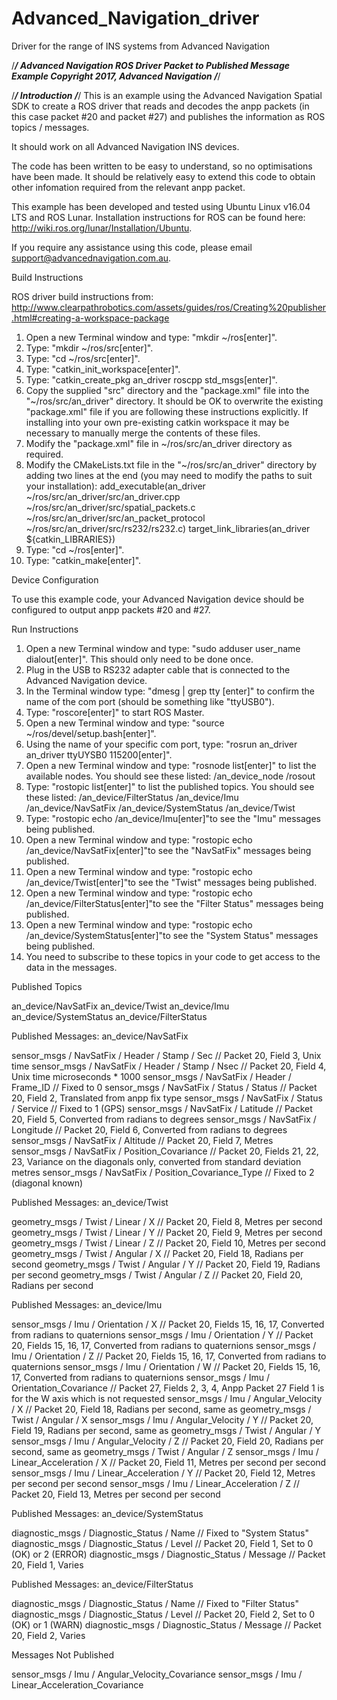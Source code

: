 # Advanced_Navigation_driver
Driver for the range of INS systems from Advanced Navigation



/*********************************************/
Advanced Navigation
ROS Driver
Packet to Published Message Example
Copyright 2017, Advanced Navigation
/*********************************************/


/*********************************************/
Introduction
/*********************************************/
This is an example using the Advanced Navigation Spatial SDK to create a ROS driver that reads and decodes the anpp packets (in this case packet #20 and packet #27) and publishes the information as ROS topics / messages. 

It should work on all Advanced Navigation INS devices.

The code has been written to be easy to understand, so no optimisations have been made.  It should be relatively easy to extend this code to obtain other infomation required from the relevant anpp packet. 

This example has been developed and tested using Ubuntu Linux v16.04 LTS and ROS Lunar. Installation instructions for ROS can be found here: http://wiki.ros.org/lunar/Installation/Ubuntu.

If you require any assistance using this code, please email support@advancednavigation.com.au.


Build Instructions

ROS driver build instructions from: http://www.clearpathrobotics.com/assets/guides/ros/Creating%20publisher.html#creating-a-workspace-package

1. Open a new Terminal window and type: "mkdir ~/ros[enter]".
2. Type: "mkdir ~/ros/src[enter]".
3. Type: "cd ~/ros/src[enter]".
4. Type: "catkin_init_workspace[enter]".
5. Type: "catkin_create_pkg an_driver roscpp std_msgs[enter]".
6. Copy the supplied "src" directory and the "package.xml" file into the "~/ros/src/an_driver" directory. It should be OK to overwrite the existing "package.xml" file if you are following these instructions explicitly. If installing into your own pre-existing catkin workspace it may be necessary to manually merge the contents of these files.
7. Modify the "package.xml" file in ~/ros/src/an_driver directory as required.
8. Modify the CMakeLists.txt file in the "~/ros/src/an_driver" directory by adding two lines at the end (you may need to modify the paths to suit your installation):
   add_executable(an_driver ~/ros/src/an_driver/src/an_driver.cpp ~/ros/src/an_driver/src/spatial_packets.c ~/ros/src/an_driver/src/an_packet_protocol ~/ros/src/an_driver/src/rs232/rs232.c)
   target_link_libraries(an_driver ${catkin_LIBRARIES})
9. Type: "cd ~/ros[enter]".
10. Type: "catkin_make[enter]".



Device Configuration

To use this example code, your Advanced Navigation device should be configured to output anpp packets #20 and #27.



Run Instructions

1. Open a new Terminal window and type: "sudo adduser user_name dialout[enter]". This should only need to be done once.
2. Plug in the USB to RS232 adapter cable that is connected to the Advanced Navigation device.
3. In the Terminal window type: "dmesg | grep tty [enter]" to confirm the name of the com port (should be something like "ttyUSB0").
4. Type: "roscore[enter]" to start ROS Master.
5. Open a new Terminal window and type: "source ~/ros/devel/setup.bash[enter]".
6. Using the name of your specific com port, type: "rosrun an_driver an_driver ttyUYSB0 115200[enter]". 
7. Open a new Terminal window and type: "rosnode list[enter]" to list the available nodes. You should see these listed:
   /an_device_node
   /rosout
8. Type: "rostopic list[enter]" to list the published topics. You should see these listed:
   /an_device/FilterStatus
   /an_device/Imu
   /an_device/NavSatFix
   /an_device/SystemStatus
   /an_device/Twist
9. Type: "rostopic echo /an_device/Imu[enter]"to see the "Imu" messages being published.
10. Open a new Terminal window and type: "rostopic echo /an_device/NavSatFix[enter]"to see the "NavSatFix" messages being published.
11. Open a new Terminal window and type: "rostopic echo /an_device/Twist[enter]"to see the "Twist" messages being published.
12. Open a new Terminal window and type: "rostopic echo /an_device/FilterStatus[enter]"to see the "Filter Status" messages being published.
13. Open a new Terminal window and type: "rostopic echo /an_device/SystemStatus[enter]"to see the "System Status" messages being published.
14. You need to subscribe to these topics in your code to get access to the data in the messages.



Published Topics

an_device/NavSatFix
an_device/Twist
an_device/Imu
an_device/SystemStatus
an_device/FilterStatus



Published Messages: an_device/NavSatFix

sensor_msgs / NavSatFix / Header / Stamp / Sec		// Packet 20, Field 3, Unix time
sensor_msgs / NavSatFix / Header / Stamp / Nsec 	// Packet 20, Field 4, Unix time microseconds * 1000
sensor_msgs / NavSatFix / Header / Frame_ID	 		// Fixed to 0
sensor_msgs / NavSatFix / Status / Status			// Packet 20, Field 2, Translated from anpp fix type
sensor_msgs / NavSatFix / Status / Service			// Fixed to 1 (GPS)
sensor_msgs / NavSatFix / Latitude					// Packet 20, Field 5, Converted from radians to degrees 
sensor_msgs / NavSatFix / Longitude					// Packet 20, Field 6, Converted from radians to degrees 
sensor_msgs / NavSatFix / Altitude					// Packet 20, Field 7, Metres
sensor_msgs / NavSatFix / Position_Covariance		// Packet 20, Fields 21, 22, 23, Variance on the diagonals only, converted from standard deviation metres
sensor_msgs / NavSatFix / Position_Covariance_Type	// Fixed to 2 (diagonal known)



Published Messages: an_device/Twist

geometry_msgs / Twist / Linear / X					// Packet 20, Field 8, Metres per second
geometry_msgs / Twist / Linear / Y					// Packet 20, Field 9, Metres per second
geometry_msgs / Twist / Linear / Z					// Packet 20, Field 10, Metres per second
geometry_msgs / Twist / Angular / X					// Packet 20, Field 18, Radians per second
geometry_msgs / Twist / Angular / Y					// Packet 20, Field 19, Radians per second
geometry_msgs / Twist / Angular / Z					// Packet 20, Field 20, Radians per second



Published Messages: an_device/Imu

sensor_msgs / Imu / Orientation / X					// Packet 20, Fields 15, 16, 17, Converted from radians to quaternions
sensor_msgs / Imu / Orientation / Y					// Packet 20, Fields 15, 16, 17, Converted from radians to quaternions
sensor_msgs / Imu / Orientation / Z					// Packet 20, Fields 15, 16, 17, Converted from radians to quaternions
sensor_msgs / Imu / Orientation / W					// Packet 20, Fields 15, 16, 17, Converted from radians to quaternions
sensor_msgs / Imu / Orientation_Covariance			// Packet 27, Fields 2, 3, 4, Anpp Packet 27 Field 1 is for the W axis which is not requested
sensor_msgs / Imu / Angular_Velocity / X			// Packet 20, Field 18, Radians per second, same as geometry_msgs / Twist / Angular / X
sensor_msgs / Imu / Angular_Velocity / Y			// Packet 20, Field 19, Radians per second, same as geometry_msgs / Twist / Angular / Y
sensor_msgs / Imu / Angular_Velocity / Z			// Packet 20, Field 20, Radians per second, same as geometry_msgs / Twist / Angular / Z
sensor_msgs / Imu / Linear_Acceleration / X			// Packet 20, Field 11, Metres per second per second
sensor_msgs / Imu / Linear_Acceleration / Y			// Packet 20, Field 12, Metres per second per second
sensor_msgs / Imu / Linear_Acceleration / Z			// Packet 20, Field 13, Metres per second per second



Published Messages: an_device/SystemStatus

diagnostic_msgs / Diagnostic_Status / Name			// Fixed to "System Status"
diagnostic_msgs / Diagnostic_Status / Level			// Packet 20, Field 1, Set to 0 (OK) or 2 (ERROR)
diagnostic_msgs / Diagnostic_Status / Message		// Packet 20, Field 1, Varies



Published Messages: an_device/FilterStatus

diagnostic_msgs / Diagnostic_Status / Name			// Fixed to "Filter Status"
diagnostic_msgs / Diagnostic_Status / Level			// Packet 20, Field 2, Set to 0 (OK) or 1 (WARN)
diagnostic_msgs / Diagnostic_Status / Message		// Packet 20, Field 2, Varies



Messages Not Published

sensor_msgs / Imu / Angular_Velocity_Covariance 
sensor_msgs / Imu / Linear_Acceleration_Covariance
